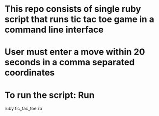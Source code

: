 # This repo consists of single ruby script that runs tic tac toe game in a command line interface
# User must enter a move within 20 seconds in a comma separated coordinates


# To run the script: Run

ruby tic_tac_toe.rb